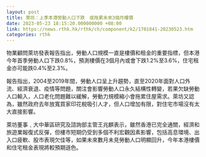 ```yaml
---
layout: post
title: 萊坊：上季本港勞動人口下跌　或拖累未來3個月樓價
date: 2023-05-23 18:15:20.000000000 +08:00
link: https://news.rthk.hk/rthk/ch/component/k2/1701841-20230523.htm
categories: rthk
---
```


物業顧問萊坊發表報告指出，勞動人口規模一直是樓價和租金的重要指標，但本港今年首季勞動人口下跌0.8%，預測樓價在3個月內或會下跌1.2%至3.6%，住宅租金亦可能跌0.4%至2.3%。

報告指出，2004至2019年間，勞動人口呈上升趨勢，直至2020年面對人口外流、經濟衰退、疫情等問題，關注會影響勞動人口永久結構性轉變，若果欠缺勞動人口輸入，人口老化問題難以緩解，勞動力規模縮小會拖累住屋需求。萊坊又認為，雖然政府去年放寬買家印花稅吸引人才，但人口增加有限，對住宅市場沒有太大直接影響。

萊坊董事﹑大中華區研究及諮詢部主管王兆麒表示，雖然香港已完全通關，經濟和旅遊業報復式反彈，但樓市短期仍受到多個不利宏觀因素影響，包括高息環境、出入口疲軟、股市表現欠佳等，如果未來數月未見勞動人口明顯回升，今年本港樓價和住宅租金表現將較預期遜色。
